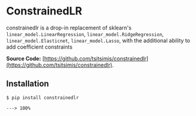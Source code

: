 # ConstrainedLR
constrainedlr is a drop-in replacement of sklearn's `linear_model.LinearRegression`, `linear_model.RidgeRegression`, `linear_model.Elasticnet`, `linear_model.Lasso`, with the additional ability to add coefficient constraints

**Source Code:** [https://github.com/tsitsimis/constrainedlr](https://github.com/tsitsimis/constrainedlr).

## Installation

```console
$ pip install constrainedlr

---> 100%
```
